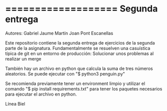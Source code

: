 ===================
Segunda entrega
===================

Autores:
    Gabriel Jaume Martín
    Joan Pont Escanellas

Este repositorio contiene la segunda entrega de ejercicios de la segunda parte de la asignatura. Fundamentalmente se resuelven una casuística típica de git en un entorno de producción: Solucionar unos problemas al realizar un merge

También hay un archivo en python que calcula la suma de tres números aleatorios. Se puede ejecutar con "$ python3 penguin.py"

Se recomienda previamente tener un environment limpio y utilizar el comando "$ pip install requirements.txt" para tener los paquetes necesarios para ejecutar el archivo en python. 

Línea Biel